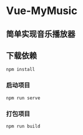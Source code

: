 # Vue-MyMusic

## 简单实现音乐播放器

## 下载依赖

```
npm install
```

### 启动项目

```
npm run serve
```

### 打包项目

```
npm run build
```

